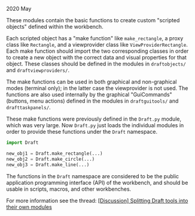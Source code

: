 2020 May

These modules contain the basic functions to create custom "scripted objects"
defined within the workbench.

Each scripted object has a "make function" like `make_rectangle`,
a proxy class like `Rectangle`, and a viewprovider class
like `ViewProviderRectangle`.
Each make function should import the two corresponding classes
in order to create a new object with the correct data
and visual properties for that object.
These classes should be defined in the modules in `draftobjects/`
and `draftviewproviders/`.

The make functions can be used in both graphical and non-graphical
modes (terminal only); in the latter case the viewprovider is not used.
The functions are also used internally by the graphical "GuiCommands"
(buttons, menu actions) defined in the modules in `draftguitools/`
and `drafttaskpanels/`.

These make functions were previously defined in the `Draft.py` module,
which was very large. Now `Draft.py` just loads the individual modules
in order to provide these functions under the `Draft` namespace.

```py
import Draft

new_obj1 = Draft.make_rectangle(...)
new_obj2 = Draft.make_circle(...)
new_obj3 = Draft.make_line(...)
```

The functions in the `Draft` namespace are considered to be the public
application programming interface (API) of the workbench, and should be
usable in scripts, macros, and other workbenches.

For more information see the thread:
[[Discussion] Splitting Draft tools into their own modules](https://forum.freecad.org/viewtopic.php?f=23&t=38593&start=10#p341298)
